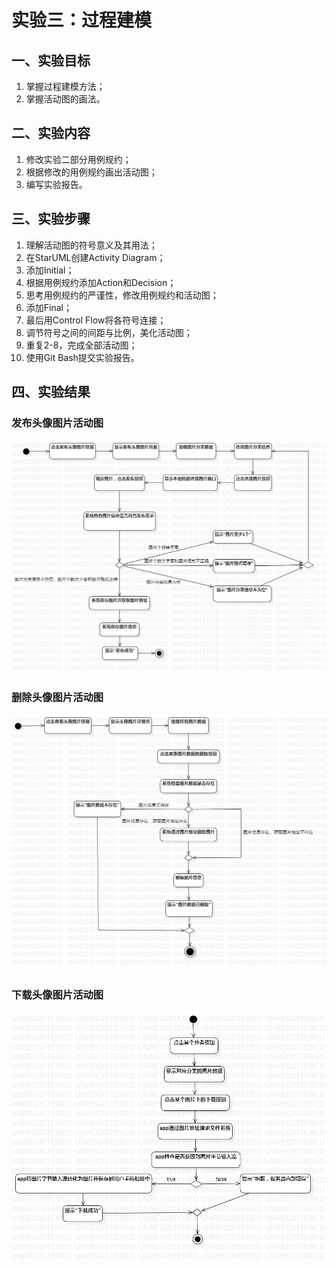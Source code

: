 # 实验三：过程建模

## 一、实验目标

1. 掌握过程建模方法；
2. 掌握活动图的画法。

## 二、实验内容

1. 修改实验二部分用例规约；
2. 根据修改的用例规约画出活动图；
3. 编写实验报告。

## 三、实验步骤

1. 理解活动图的符号意义及其用法；
2. 在StarUML创建Activity Diagram；
3. 添加Initial；
4. 根据用例规约添加Action和Decision；
5. 思考用例规约的严谨性，修改用例规约和活动图；
6. 添加Final；
7. 最后用Control Flow将各符号连接；
8. 调节符号之间的间距与比例，美化活动图；
9. 重复2-8，完成全部活动图；
10. 使用Git Bash提交实验报告。

## 四、实验结果

### 发布头像图片活动图

![](./image/ActivityDiagram1.png)

### 删除头像图片活动图

![](./image/ActivityDiagram2.png)

### 下载头像图片活动图

![](./image/ActivityDiagram3.png)